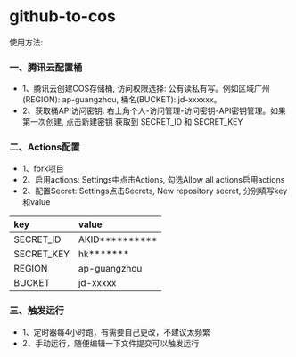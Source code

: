 # github-to-cos

使用方法: 

### 一、腾讯云配置桶

* 1、腾讯云创建COS存储桶, 访问权限选择: 公有读私有写。例如区域广州(REGION): ap-guangzhou, 桶名(BUCKET): jd-xxxxxx。
* 2、获取桶API访问密钥: 右上角个人-访问管理-访问密钥-API密钥管理。如果第一次创建, 点击新建密钥
获取到 SECRET_ID 和 SECRET_KEY

### 二、Actions配置

* 1、fork项目
* 2、启用actions: Settings中点击Actions, 勾选Allow all actions启用actions
* 2、配置Secret: Settings点击Secrets, New repository secret, 分别填写key和value

|  key   | value  |
|  :----  | :----  |
| SECRET_ID  | AKID********** |
| SECRET_KEY  | hk******* |
| REGION  | ap-guangzhou |
| BUCKET  | jd-xxxxx |

### 三、触发运行
* 1、定时器每4小时跑，有需要自己更改，不建议太频繁
* 2、手动运行，随便编辑一下文件提交可以触发运行
